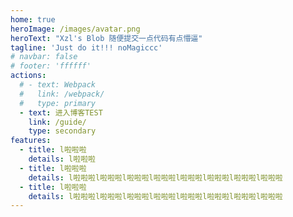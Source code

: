 ```yaml
---
home: true
heroImage: /images/avatar.png
heroText: "Xzl's Blob 随便提交一点代码有点懵逼"
tagline: 'Just do it!!! noMagiccc'
# navbar: false
# footer: 'ffffff'
actions:
  # - text: Webpack
  #   link: /webpack/
  #   type: primary
  - text: 进入博客TEST
    link: /guide/
    type: secondary
features:
  - title: l啦啦啦
    details: l啦啦啦
  - title: l啦啦啦
    details: l啦啦啦l啦啦啦l啦啦啦l啦啦啦l啦啦啦l啦啦啦l啦啦啦l啦啦啦
  - title: l啦啦啦
    details: l啦啦啦l啦啦啦l啦啦啦l啦啦啦l啦啦啦l啦啦啦l啦啦啦l啦啦啦
---
```

